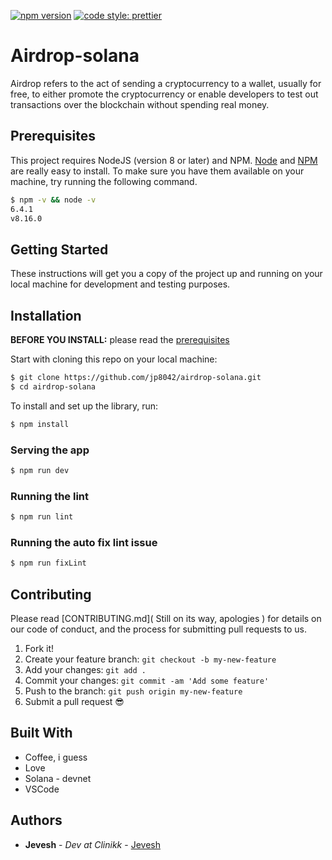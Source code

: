 
[![npm version](https://badge.fury.io/js/angular2-expandable-list.svg)](https://badge.fury.io/js/angular2-expandable-list)
[![code style: prettier](https://img.shields.io/badge/code_style-prettier-ff69b4.svg?style=flat-square)](https://github.com/prettier/prettier)

# Airdrop-solana
Airdrop refers to the act of sending a cryptocurrency to a wallet, usually for free, to either promote the cryptocurrency or enable developers to test out transactions over the blockchain without spending real money.

## Prerequisites

This project requires NodeJS (version 8 or later) and NPM.
[Node](http://nodejs.org/) and [NPM](https://npmjs.org/) are really easy to install.
To make sure you have them available on your machine,
try running the following command.

```sh
$ npm -v && node -v
6.4.1
v8.16.0
```

## Getting Started

These instructions will get you a copy of the project up and running on your local machine for development and testing purposes. 

## Installation

**BEFORE YOU INSTALL:** please read the [prerequisites](#prerequisites)

Start with cloning this repo on your local machine:

```sh
$ git clone https://github.com/jp8042/airdrop-solana.git
$ cd airdrop-solana
```

To install and set up the library, run:

```sh
$ npm install
```
### Serving the app

```sh
$ npm run dev
```

### Running the lint

```sh
$ npm run lint
```

### Running the auto fix lint issue

```sh
$ npm run fixLint
```
## Contributing

Please read [CONTRIBUTING.md](<html> Still on its way, apologies </html>) for details on our code of conduct, and the process for submitting pull requests to us.

1.  Fork it!
2.  Create your feature branch: `git checkout -b my-new-feature`
3.  Add your changes: `git add .`
4.  Commit your changes: `git commit -am 'Add some feature'`
5.  Push to the branch: `git push origin my-new-feature`
6.  Submit a pull request :sunglasses:

## Built With

* Coffee, i guess
* Love
* Solana - devnet
* VSCode
## Authors

* **Jevesh** - *Dev at Clinikk* - [Jevesh](https://github.com/jp8042)
